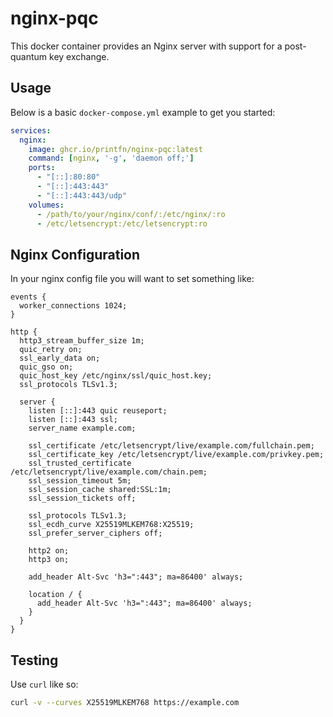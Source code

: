 # nginx-pqc

This docker container provides an Nginx server with support for a post-quantum key exchange.

## Usage

Below is a basic `docker-compose.yml` example to get you started:

```yaml
services:
  nginx:
    image: ghcr.io/printfn/nginx-pqc:latest
    command: [nginx, '-g', 'daemon off;']
    ports:
      - "[::]:80:80"
      - "[::]:443:443"
      - "[::]:443:443/udp"
    volumes:
      - /path/to/your/nginx/conf/:/etc/nginx/:ro
      - /etc/letsencrypt:/etc/letsencrypt:ro
```

## Nginx Configuration

In your nginx config file you will want to set something like:

```nginx
events {
  worker_connections 1024;
}

http {
  http3_stream_buffer_size 1m;
  quic_retry on;
  ssl_early_data on;
  quic_gso on;
  quic_host_key /etc/nginx/ssl/quic_host.key;
  ssl_protocols TLSv1.3;

  server {
    listen [::]:443 quic reuseport;
    listen [::]:443 ssl;
    server_name example.com;

    ssl_certificate /etc/letsencrypt/live/example.com/fullchain.pem;
    ssl_certificate_key /etc/letsencrypt/live/example.com/privkey.pem;
    ssl_trusted_certificate /etc/letsencrypt/live/example.com/chain.pem;
    ssl_session_timeout 5m;
    ssl_session_cache shared:SSL:1m;
    ssl_session_tickets off;

    ssl_protocols TLSv1.3;
    ssl_ecdh_curve X25519MLKEM768:X25519;
    ssl_prefer_server_ciphers off;

    http2 on;
    http3 on;

    add_header Alt-Svc 'h3=":443"; ma=86400' always;

    location / {
      add_header Alt-Svc 'h3=":443"; ma=86400' always;
    }
  }
}
```

## Testing

Use `curl` like so:

```sh
curl -v --curves X25519MLKEM768 https://example.com
```
